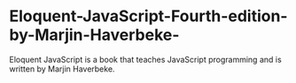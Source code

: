 # Eloquent-JavaScript-Fourth-edition-by-Marjin-Haverbeke-
Eloquent JavaScript is a book that teaches JavaScript programming and is written by Marjin Haverbeke.
